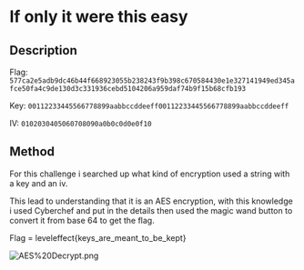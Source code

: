 # If only it were this easy

## Description

Flag: `577ca2e5adb9dc46b44f668923055b238243f9b398c670584430e1e327141949ed345afce50fa4c9de130d3c331936cebd5104206a959daf74b9f15b68cfb193`

Key: `00112233445566778899aabbccddeeff00112233445566778899aabbccddeeff`

IV: `0102030405060708090a0b0c0d0e0f10`

## Method

For this challenge i searched up what kind of encryption used a string with a key and an iv.

This lead to understanding that it is an AES encryption, with this knowledge i used Cyberchef and put in the details then used the magic wand button to convert it from base 64 to get the flag.

Flag = leveleffect{keys_are_meant_to_be_kept}


![AES%20Decrypt.png](AES%2520Decrypt.png)